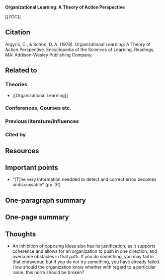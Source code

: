 **Organizational Learning: A Theory of Action Perspective**

[[_TOC_]]

## Citation

Argyris, C., & Schön, D. A. (1978). Organizational Learning: A Theory of Action Perspective. Encyclopedia of the Sciences of Learning. Readings, MA: Addison-Wesley Publishing Company.

## Related to

### Theories
* [[Organizational Learning]]

### Conferences, Courses etc.

### Previous literature/influences

### Cited by

## Resources

## Important points
* "[T]he very information needded to detect and correct erros becomes undiscussable" (pp. 3f)

## One-paragraph summary

## One-page summary

## Thoughts
* An inhibition of opposing ideas also has its justification, as it supports coherence and allows for an organization to push in one direction, and overcome obstacles in that path. If you do something, you may fail in that endaveour, but if you do not try something, you have already failed. How should the organization know whether with regard to a particular issue, this norm should be broken?